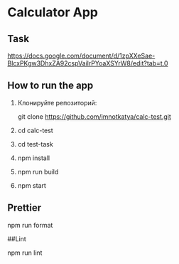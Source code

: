 # Calculator App

## Task

https://docs.google.com/document/d/1zpXXeSae-BlcxPKgw3DhxZA92cspVailrPYoaXSYrW8/edit?tab=t.0

## How to run the app

1. Клонируйте репозиторий:

   git clone https://github.com/imnotkatya/calc-test.git

2. cd calc-test
3. cd test-task
4. npm install
5. npm run build
6. npm start


## Prettier
npm run format


##Lint

npm run lint
